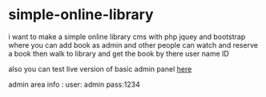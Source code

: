 # simple-online-library
i want to make a simple online library cms with php jquey and bootstrap where you can add book as admin and other people can watch and reserve a book then walk to library and get the book by there user name ID
 
 also you can test live version of basic admin panel [here](http://pgraph.ir/ol-cms-en/)
 
 admin area info : 
 user: admin
 pass:1234
